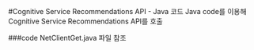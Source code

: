 #Cognitive Service Recommendations API - Java 코드
Java code를 이용해 Cognitive Service Recommendations API를 호출

###code
NetClientGet.java 파일 참조
